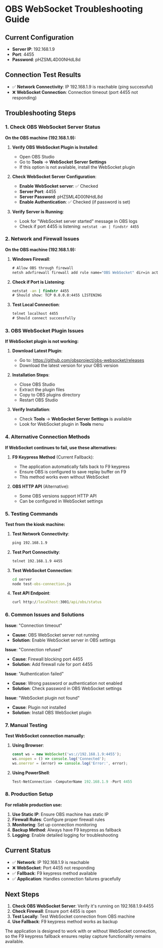 # OBS WebSocket Troubleshooting Guide

## Current Configuration
- **Server IP**: 192.168.1.9
- **Port**: 4455
- **Password**: pHZSML4D00NHdL8d

## Connection Test Results
- ✅ **Network Connectivity**: IP 192.168.1.9 is reachable (ping successful)
- ❌ **WebSocket Connection**: Connection timeout (port 4455 not responding)

## Troubleshooting Steps

### 1. Check OBS WebSocket Server Status

**On the OBS machine (192.168.1.9):**

1. **Verify OBS WebSocket Plugin is Installed**:
   - Open OBS Studio
   - Go to **Tools** → **WebSocket Server Settings**
   - If this option is not available, install the WebSocket plugin

2. **Check WebSocket Server Configuration**:
   - **Enable WebSocket server**: ✅ Checked
   - **Server Port**: 4455
   - **Server Password**: pHZSML4D00NHdL8d
   - **Enable Authentication**: ✅ Checked (if password is set)

3. **Verify Server is Running**:
   - Look for "WebSocket server started" message in OBS logs
   - Check if port 4455 is listening: `netstat -an | findstr 4455`

### 2. Network and Firewall Issues

**On the OBS machine (192.168.1.9):**

1. **Windows Firewall**:
   ```cmd
   # Allow OBS through firewall
   netsh advfirewall firewall add rule name="OBS WebSocket" dir=in action=allow protocol=TCP localport=4455
   ```

2. **Check if Port is Listening**:
   ```cmd
   netstat -an | findstr 4455
   # Should show: TCP 0.0.0.0:4455 LISTENING
   ```

3. **Test Local Connection**:
   ```cmd
   telnet localhost 4455
   # Should connect successfully
   ```

### 3. OBS WebSocket Plugin Issues

**If WebSocket plugin is not working:**

1. **Download Latest Plugin**:
   - Go to: https://github.com/obsproject/obs-websocket/releases
   - Download the latest version for your OBS version

2. **Installation Steps**:
   - Close OBS Studio
   - Extract the plugin files
   - Copy to OBS plugins directory
   - Restart OBS Studio

3. **Verify Installation**:
   - Check **Tools** → **WebSocket Server Settings** is available
   - Look for WebSocket plugin in **Tools** menu

### 4. Alternative Connection Methods

**If WebSocket continues to fail, use these alternatives:**

1. **F9 Keypress Method** (Current Fallback):
   - The application automatically falls back to F9 keypress
   - Ensure OBS is configured to save replay buffer on F9
   - This method works even without WebSocket

2. **OBS HTTP API** (Alternative):
   - Some OBS versions support HTTP API
   - Can be configured in WebSocket settings

### 5. Testing Commands

**Test from the kiosk machine:**

1. **Test Network Connectivity**:
   ```cmd
   ping 192.168.1.9
   ```

2. **Test Port Connectivity**:
   ```cmd
   telnet 192.168.1.9 4455
   ```

3. **Test WebSocket Connection**:
   ```cmd
   cd server
   node test-obs-connection.js
   ```

4. **Test API Endpoint**:
   ```cmd
   curl http://localhost:3001/api/obs/status
   ```

### 6. Common Issues and Solutions

**Issue**: "Connection timeout"
- **Cause**: OBS WebSocket server not running
- **Solution**: Enable WebSocket server in OBS settings

**Issue**: "Connection refused"
- **Cause**: Firewall blocking port 4455
- **Solution**: Add firewall rule for port 4455

**Issue**: "Authentication failed"
- **Cause**: Wrong password or authentication not enabled
- **Solution**: Check password in OBS WebSocket settings

**Issue**: "WebSocket plugin not found"
- **Cause**: Plugin not installed
- **Solution**: Install OBS WebSocket plugin

### 7. Manual Testing

**Test WebSocket connection manually:**

1. **Using Browser**:
   ```javascript
   const ws = new WebSocket('ws://192.168.1.9:4455');
   ws.onopen = () => console.log('Connected');
   ws.onerror = (error) => console.log('Error:', error);
   ```

2. **Using PowerShell**:
   ```powershell
   Test-NetConnection -ComputerName 192.168.1.9 -Port 4455
   ```

### 8. Production Setup

**For reliable production use:**

1. **Use Static IP**: Ensure OBS machine has static IP
2. **Firewall Rules**: Configure proper firewall rules
3. **Monitoring**: Set up connection monitoring
4. **Backup Method**: Always have F9 keypress as fallback
5. **Logging**: Enable detailed logging for troubleshooting

## Current Status

- ✅ **Network**: IP 192.168.1.9 is reachable
- ❌ **WebSocket**: Port 4455 not responding
- ✅ **Fallback**: F9 keypress method available
- ✅ **Application**: Handles connection failures gracefully

## Next Steps

1. **Check OBS WebSocket Server**: Verify it's running on 192.168.1.9:4455
2. **Check Firewall**: Ensure port 4455 is open
3. **Test Locally**: Test WebSocket connection from OBS machine
4. **Use Fallback**: F9 keypress method works as backup

The application is designed to work with or without WebSocket connection, so the F9 keypress fallback ensures replay capture functionality remains available.
